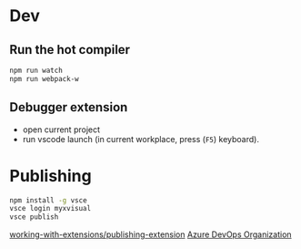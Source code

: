 # Dev
## Run the hot compiler
```sh
npm run watch
npm run webpack-w
```
## Debugger extension
- open current project
- run vscode launch (in current workplace, press (`F5`) keyboard).

# Publishing
```sh
npm install -g vsce
vsce login myxvisual
vsce publish
```

[working-with-extensions/publishing-extension](https://code.visualstudio.com/api/working-with-extensions/publishing-extension)
[Azure DevOps Organization](https://aex.dev.azure.com/me?mkt=en-US)
